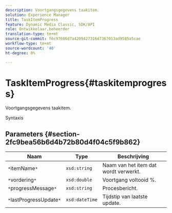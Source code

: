 ```yaml
---
description: Voortgangsgegevens taakitem.
solution: Experience Manager
title: TaskItemProgress
feature: Dynamic Media Classic, SDK/API
role: Ontwikkelaar,beheerder
translation-type: tm+mt
source-git-commit: f6c97606d7a4209427316d7367013ad9585a5cae
workflow-type: tm+mt
source-wordcount: '40'
ht-degree: 0%

---
```



# TaskItemProgress{#taskitemprogress}

Voortgangsgegevens taakitem.

Syntaxis

## Parameters {#section-2fc9bea56b6d4b72b80d4f04c5f9b862}

| Naam | Type | Beschrijving |
|---|---|---|
| `*`itemName`*` | `xsd:string` | Naam van het item dat wordt verwerkt. |
| `*`vordering`*` | `xsd:double` | Voortgang voltooid %. |
| `*`progressMessage`*` | `xsd:string` | Procesbericht. |
| `*`lastProgressUpdate`*` | `xsd:dateTime` | Tijdstip van laatste update. |


